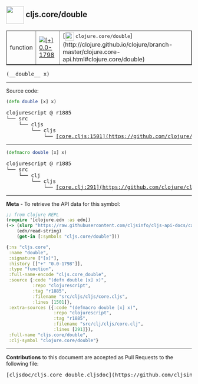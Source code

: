 ## <img width="48px" valign="middle" src="http://i.imgur.com/Hi20huC.png"> cljs.core/double

 <table border="1">
<tr>

<td>function</td>
<td><a href="https://github.com/cljsinfo/cljs-api-docs/tree/0.0-1798"><img valign="middle" alt="[+] 0.0-1798" src="https://img.shields.io/badge/+-0.0--1798-lightgrey.svg"></a> </td>
<td>
[<img height="24px" valign="middle" src="http://i.imgur.com/1GjPKvB.png"> <samp>clojure.core/double</samp>](http://clojure.github.io/clojure/branch-master/clojure.core-api.html#clojure.core/double)
</td>
</tr>
</table>

 <samp>
(__double__ x)<br>
</samp>

---





Source code:

```clj
(defn double [x] x)
```

 <pre>
clojurescript @ r1885
└── src
    └── cljs
        └── cljs
            └── <ins>[core.cljs:1501](https://github.com/clojure/clojurescript/blob/r1885/src/cljs/cljs/core.cljs#L1501)</ins>
</pre>


---

```clj
(defmacro double [x] x)
```

 <pre>
clojurescript @ r1885
└── src
    └── clj
        └── cljs
            └── <ins>[core.clj:291](https://github.com/clojure/clojurescript/blob/r1885/src/clj/cljs/core.clj#L291)</ins>
</pre>

---

__Meta__ - To retrieve the API data for this symbol:

```clj
;; from Clojure REPL
(require '[clojure.edn :as edn])
(-> (slurp "https://raw.githubusercontent.com/cljsinfo/cljs-api-docs/catalog/cljs-api.edn")
    (edn/read-string)
    (get-in [:symbols "cljs.core/double"]))
```

```clj
{:ns "cljs.core",
 :name "double",
 :signature ["[x]"],
 :history [["+" "0.0-1798"]],
 :type "function",
 :full-name-encode "cljs.core_double",
 :source {:code "(defn double [x] x)",
          :repo "clojurescript",
          :tag "r1885",
          :filename "src/cljs/cljs/core.cljs",
          :lines [1501]},
 :extra-sources ({:code "(defmacro double [x] x)",
                  :repo "clojurescript",
                  :tag "r1885",
                  :filename "src/clj/cljs/core.clj",
                  :lines [291]}),
 :full-name "cljs.core/double",
 :clj-symbol "clojure.core/double"}

```

---

__Contributions__ to this document are accepted as Pull Requests to the following file:

 <pre>
[cljsdoc/cljs.core_double.cljsdoc](https://github.com/cljsinfo/cljs-api-docs/blob/master/cljsdoc/cljs.core_double.cljsdoc)
</pre>

